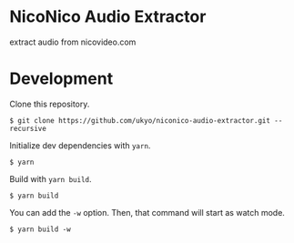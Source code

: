 # NicoNico Audio Extractor

extract audio from nicovideo.com

# Development

Clone this repository.

```
$ git clone https://github.com/ukyo/niconico-audio-extractor.git --recursive
```

Initialize dev dependencies with `yarn`.

```
$ yarn
```

Build with `yarn build`.

```
$ yarn build
```

You can add the `-w` option. Then, that command will start as watch mode.

```
$ yarn build -w
```